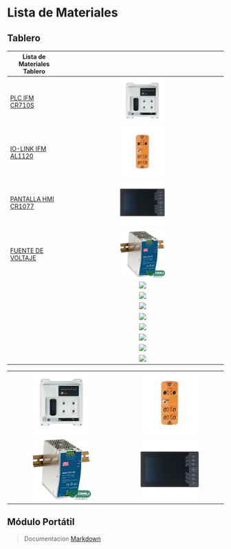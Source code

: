 # Lista de Materiales
## Tablero 

| Lista de Materiales Tablero                  |                                    |
| -----------------------------------------    |:------------------------------:    |
| [PLC IFM CR710S](https://www.ifm.com/es/es/product/CR710S) | <img src="images/CR710S.jpg" width="30%">    |
| [IO-LINK IFM AL1120](https://www.ifm.com/de/en/product/AL1120)| <img src="images/iolink.jpg" width="30%">    |
| [PANTALLA HMI CR1077](https://www.ifm.com/es/es/product/CR1077) | <img src="images/CR1077.jpg" width="30%"/>   |
| [FUENTE DE VOLTAJE](http://dmu.cl/fuentes-de-poder/fuentes-de-poder-24vdc/fuente-poder-24v-10a-riel-din-ndr-240-24)| <img src="images/fuente.jpg" width="30%"/>   |
| [ ](  )           | <img src="#" width="40%"/>     |
| [ ](  )           | <img src="#" width="40%"/>     |
| [ ](  )           | <img src="#" width="40%"/>     |
| [ ](  )           | <img src="#" width="40%"/>     |
| [ ](  )           | <img src="#" width="40%"/>     |
| [ ](  )           | <img src="#" width="40%"/>     |
| [ ](  )           | <img src="#" width="40%"/>     |
| [ ](  )           | <img src="#" width="40%"/>     |







<table>

 <tr>
    <td align="center" > <a href="https://www.ifm.com/es/es/product/CR710S"> 
    <img src="images/CR710S.jpg" width="60%"> 
    </td>
    <td align="center" > <a href="https://www.ifm.com/de/en/product/AL1120">
    <img src="images/iolink.jpg" width="60%"> 
    </td>
 </tr>

 <tr>
    <td align="center" > <a href="http://dmu.cl/fuentes-de-poder/fuentes-de-poder-24vdc/fuente-poder-24v-10a-riel-din-ndr-240-24">
    <img src="images/fuente.jpg" width="60%"/> 
    </td>
    <td align="center" > <a href="https://www.ifm.com/es/es/product/CR1077"> <img src="images/CR1077.jpg" width="60%"/></td>
 </tr>

</table>

## Módulo Portátil






































> Documentacion [Markdown]( https://github.com/adam-p/markdown-here/wiki/Markdown-Here-Cheatsheet "Documentación Markdown")